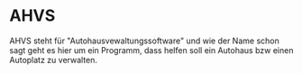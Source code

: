 # AHVS
AHVS steht für "Autohausvewaltungssoftware" und wie der Name schon sagt geht es hier um ein Programm, dass helfen soll ein Autohaus bzw einen Autoplatz zu verwalten.
